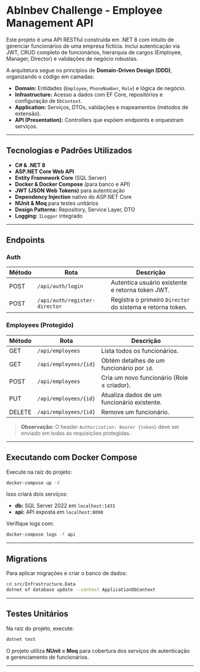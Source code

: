 # AbInbev Challenge - Employee Management API

Este projeto é uma API RESTful construída em .NET 8 com intuito de gerenciar funcionários de uma empresa fictícia. Inclui autenticação via JWT, CRUD completo de funcionários, hierarquia de cargos (Employee, Manager, Director) e validações de negócio robustas.

A arquitetura segue os princípios de **Domain-Driven Design (DDD)**, organizando o código em camadas:

- **Domain:** Entidades (`Employee`, `PhoneNumber`, `Role`) e lógica de negócio.
- **Infrastructure:** Acesso a dados com EF Core, repositórios e configuração de `DbContext`.
- **Application:** Serviços, DTOs, validações e mapeamentos (métodos de extensão).
- **API (Presentation):** Controllers que expõem endpoints e orquestram serviços.

---

## Tecnologias e Padrões Utilizados

- **C# & .NET 8**
- **ASP.NET Core Web API**
- **Entity Framework Core** (SQL Server)
- **Docker & Docker Compose** (para banco e API)
- **JWT (JSON Web Tokens)** para autenticação
- **Dependency Injection** nativo do ASP.NET Core
- **NUnit & Moq** para testes unitários
- **Design Patterns:** Repository, Service Layer, DTO
- **Logging:** `ILogger` integrado

---

## Endpoints

### Auth

| Método | Rota                       | Descrição                                                    |
|--------|----------------------------|--------------------------------------------------------------|
| POST   | `/api/auth/login`          | Autentica usuário existente e retorna token JWT.            |
| POST   | `/api/auth/register-director` | Registra o primeiro `Director` do sistema e retorna token.   |

### Employees (Protegido)

| Método | Rota                       | Descrição                                                    |
|--------|----------------------------|--------------------------------------------------------------|
| GET    | `/api/employees`           | Lista todos os funcionários.                                 |
| GET    | `/api/employees/{id}`      | Obtém detalhes de um funcionário por `id`.                   |
| POST   | `/api/employees`           | Cria um novo funcionário (Role ≤ criador).                   |
| PUT    | `/api/employees/{id}`      | Atualiza dados de um funcionário existente.                  |
| DELETE | `/api/employees/{id}`      | Remove um funcionário.                                       |

> **Observação:** O header `Authorization: Bearer {token}` deve ser enviado em todas as requisições protegidas.

---

## Executando com Docker Compose

Execute na raiz do projeto:

```bash
docker-compose up -d
```

Isso criará dois serviços:

- **db:** SQL Server 2022 em `localhost:1433`
- **api:** API exposta em `localhost:8090`

Verifique logs com:

```bash
docker-compose logs -f api
```

---

## Migrations

Para aplicar migrações e criar o banco de dados:

```bash
cd src/Infrastructure.Data
dotnet ef database update --context ApplicationDbContext
```

---

## Testes Unitários

Na raiz do projeto, execute:

```bash
dotnet test
```

O projeto utiliza **NUnit** e **Moq** para cobertura dos serviços de autenticação e gerenciamento de funcionários.

---


